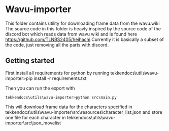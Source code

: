 # Wavu-importer

This folder contains utility for downloading frame data from the wavu.wiki
The source code in this folder is heavly inspired by the source code of the discord bot which reads data from wavu wiki and is found here https://github.com/TLNBS2405/heihachi
Currently it is basically a subset of the code, just removing all the parts with discord.

## Getting started

First install all requirements for python by running
tekkendocs\utils\wavu-importer>pip install -r requirements.txt

Then you can run the export with

```
tekkendocs\utils\wavu-importer>python src\main.py
```

This will download frame data for the characters specified in tekkendocs\utils\wavu-importer\src\resources\character_list.json
and store one file for each character in tekkendocs\utils\wavu-importer\src\json_movelist
